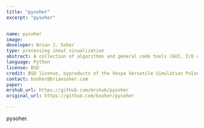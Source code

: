 ```yaml
---
title: "pysoher"
excerpt: "pysoher"


name: pysoher
image:
developer: Brian J. Soher
type: processing inout visualization
abstract: A collection of algorithms and general code tools (GUI, I/O etc.) for use with MRS research.
language: Python
license: BSD
credit: BSD license, byproducts of the Vespa Versatile Simulation Pulses and Analysis project for MRS research at https://scion.duhs.duke.edu/vespa/project
contact: bsoher@briansoher.com
paper:
mrshub_url: https://github.com/mrshub/pysoher
original_url: https://github.com/bsoher/pysoher

---
```


pysoher.
